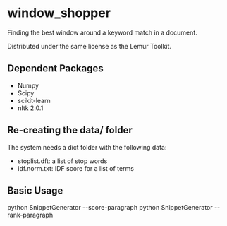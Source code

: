 window_shopper
==============

Finding the best window around a keyword match in a document.

Distributed under the same license as the Lemur Toolkit.

Dependent Packages
------------------

* Numpy
* Scipy
* scikit-learn
* nltk 2.0.1

Re-creating the data/ folder
----------------------------

The system needs a dict folder with the following data:

* stoplist.dft: a list of stop words
* idf.norm.txt: IDF score for a list of terms

Basic Usage
-----------
python SnippetGenerator --score-paragraph <query-path> <doc-path> <paragraph-path> <model-path>
python SnippetGenerator --rank-paragraph <query-path> <doc-path> <model-path> <paragraph-len> <paragraph-inc>

